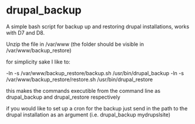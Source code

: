 # drupal_backup

A simple bash script for backup up and restoring drupal installations, works with D7 and D8.

Unzip the file in /var/www (the folder should be visible in /var/www/backup_restore)

for simplicity sake I like to:

-ln -s /var/www/backup_restore/backup.sh /usr/bin/drupal_backup
-ln -s /var/www/backup_restore/restore.sh /usr/bin/drupal_restore

this makes the commands executible from the command line as drupal_backup and drupal_restore respectively

if you would like to set up a cron for the backup just send in the path to the drupal installation as an argument (i.e. drupal_backup mydrupslsite)
